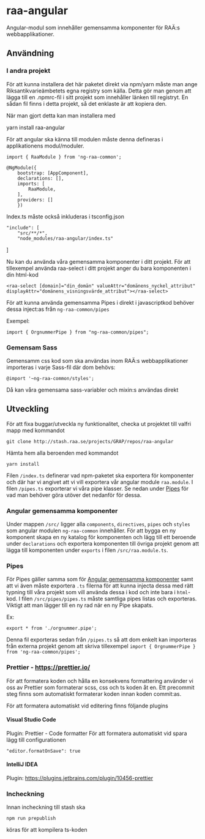 # raa-angular

Angular-modul som innehåller gemensamma komponenter för RAÄ:s webbapplikationer.

## Användning

### I andra projekt

För att kunna installera det här paketet direkt via npm/yarn måste man ange Riksantikvarieämbetets egna registry som källa.
Detta gör man genom att lägga till en .npmrc-fil i sitt projekt som innehåller länken till registryt. En sådan fil finns i detta projekt, så det enklaste är att kopiera den.

När man gjort detta kan man installera med

yarn install raa-angular

För att angular ska känna till modulen måste denna defineras i applikationens modul/moduler.

    import { RaaModule } from 'ng-raa-common';

    @NgModule({
        bootstrap: [AppComponent],
        declarations: [],
        imports: [
            RaaModule,
        ],
        providers: []
        })

Index.ts måste också inkluderas i tsconfig.json

    "include": [
    	"src/**/*",
    	"node_modules/raa-angular/index.ts"

]

Nu kan du använda våra gemensamma komponenter i ditt projekt. För
att tillexempel använda raa-select i ditt projekt anger du bara komponenten i din html-kod

    <raa-select [domain]="din_domän" valueAttr="domänens_nyckel_attribut" displayAttr="domänens_visningsvärde_attribut"></raa-select>

För att kunna använda gemensamma Pipes i direkt i javascriptkod behöver dessa inject:as från `ng-raa-common/pipes`

Exempel:

    import { OrgnummerPipe } from "ng-raa-common/pipes";

### Gemensam Sass

Gemensamm css kod som ska användas inom RAÄ:s webbapplikationer importeras i varje Sass-fil där dom behövs:

    @import '~ng-raa-common/styles';

Då kan våra gemensama sass-variabler och mixin:s användas direkt

## Utveckling

För att fixa buggar/utveckla ny funktionalitet, checka ut projektet till valfri mapp med kommandot

    git clone http://stash.raa.se/projects/GRAP/repos/raa-angular

Hämta hem alla beroenden med kommandot

    yarn install

Filen `/index.ts` definerar vad npm-paketet ska exportera för komponenter och där har vi angivet att vi vill exportera vår angular module `raa.module`.
I filen `/pipes.ts` exporterar vi våra pipe klasser. Se nedan under [Pipes](#pipes) för vad man behöver göra utöver det nedanför för dessa.

### <a name="nya-komponenter"></a>Angular gemensamma komponenter

Under mappen `/src/` ligger alla `components`, `directives`, `pipes` och `styles`
som angular modulen `ng-raa-common` innehåller. För att bygga en ny komponent skapa en ny katalog för komponenten
och lägg till ett beroende under `declarations` och exportera komponenten till övriga projekt genom att lägga till komponenten
under `exports` i filen `/src/raa.module.ts`.

### <a name="pipes"></a>Pipes

För Pipes gäller samma som för [Angular gemensamma komponenter](#nya-komponenter) samt att vi även måste exportera `.ts` filerna för att kunna injecta dessa med rätt typning till våra projekt som vill använda dessa i kod och inte bara i `html`-kod.
I filen `/src/pipes/pipes.ts` måste samtliga pipes listas och exporteras. Viktigt att man lägger till en ny rad när en ny Pipe skapats.

Ex:

    export * from './orgnummer.pipe';

Denna fil exporteras sedan från `/pipes.ts` så att dom enkelt kan importeras från externa projekt genom att skriva tillexempel `import { OrgnummerPipe } from 'ng-raa-common/pipes';`

### Prettier - https://prettier.io/

För att formatera koden och hålla en konsekvens formattering använder vi oss av Prettier som formaterar scss, css och ts koden åt en. Ett precommit steg finns som automatiskt formaterar koden innan koden commit:as.

För att formatera automatiskt vid editering finns följande plugins

#### Visual Studio Code

Plugin: Prettier - Code formatter
För att formatera automatiskt vid spara lägg till configurationen

    "editor.formatOnSave": true

#### IntelliJ IDEA

Plugin: https://plugins.jetbrains.com/plugin/10456-prettier

### Incheckning

Innan incheckning till stash ska

    npm run prepublish

köras för att kompilera ts-koden
